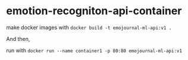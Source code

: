 # emotion-recogniton-api-container

make docker images with `docker build -t emojournal-ml-api:v1 .`

And then, 

run with `docker run --name container1 -p 80:80 emojournal-ml-api:v1`
